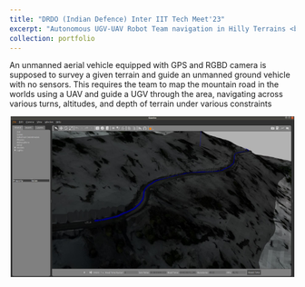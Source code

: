 ```yaml
---
title: "DRDO (Indian Defence) Inter IIT Tech Meet'23"
excerpt: "Autonomous UGV-UAV Robot Team navigation in Hilly Terrains <br/><img src='/images/image_3_0.jpg'>"
collection: portfolio
---
```


An unmanned aerial vehicle equipped with GPS and RGBD camera is supposed to survey
a given terrain and guide an unmanned ground vehicle with no sensors. This requires the
team to map the mountain road in the worlds using a UAV and guide a UGV through the
area, navigating across various turns, altitudes, and depth of terrain under various
constraints

<div style="display: flex; flex-wrap: wrap; justify-content: center; ">
  <div style="text-align: center;">
    <img src="/images/image_3_1.png" width="500">
  </div>
</div>